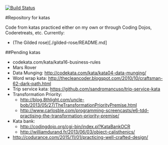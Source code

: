 [![Build Status](https://travis-ci.org/islomar/katas.svg?branch=masater)](https://travis-ci.org/islomar/katas)

#Repository for katas


Code from katas practiced either on my own or through Coding Dojos, Coderetreats, etc.
Currently:
* (The Gilded rose)[./gilded-rose/README.md]


##Pending katas
* codekata.com/kata/kata16-business-rules
* Mars Rover
* Data Munging:  http://codekata.com/kata/kata04-data-munging/
* Word wrap kata: http://thecleancoder.blogspot.com/2010/10/craftsman-62-dark-path.html
* Trip service kata: https://github.com/sandromancuso/trip-service-kata
* Transformation Priority:
  * http://blog.8thlight.com/uncle-bob/2013/05/27/TheTransformationPriorityPremise.html
  * http://www.carlosble.com/programming-screencasts/e6-tdd-practising-the-transformation-priority-premise/
* Kata bank:
  * http://codingdojo.org/cgi-bin/index.pl?KataBankOCR
  * http://williamdurand.fr/2013/06/03/object-calisthenics/
* http://codurance.com/2015/11/01/practicing-well-crafted-design/
